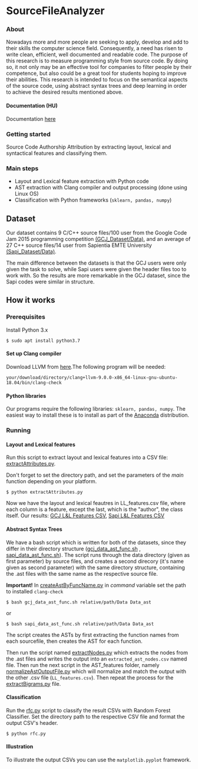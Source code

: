 # SourceFileAnalyzer
### About
Nowadays more and more people are seeking to apply, develop and add to their skills the computer science field. 
Consequently, a need has risen to write clean, efficient, well documented and readable code. The purpose of this research is
to measure programming style from source code. By doing so, it not only may be an effective tool for companies to filter people
by their competence, but also could be a great tool for students hoping to improve their abilities. This research is intended 
to focus on the semantical aspects of the source code, using abstract syntax trees and deep learning in order to achieve 
the desired results mentioned above. 

#### Documentation (HU)
Documentation [here](https://docs.google.com/document/d/1KtrTesCy6hUlu6CyPVqRky7e0KrZFNm0G0gDqAPpukg/edit?usp=sharing)

### Getting started
Source Code Authorship Attribution by extracting layout, lexical and syntactical features and classifying them.

### Main steps
- Layout and Lexical feature extraction with Python code
- AST extraction with Clang compiler and output processing (done using Linux OS)
- Classification with Python frameworks (```sklearn, pandas, numpy```)

## Dataset
Our dataset contains 9 C/C++ source files/100 user from the Google Code Jam 2015 programming competition [(GCJ_Dataset/Data)](https://github.com/kotunde/SourFileAnalyzer_featureSearch_and_classification/tree/master/GCJ_Dataset/Data), and an average of 27 C++ source files/14 user from Sapientia EMTE University [(Sapi_Dataset/Data)](https://github.com/kotunde/SourFileAnalyzer_featureSearch_and_classification/tree/master/Sapi_Dataset/Data).

The main difference between the datasets is that the GCJ users were only given the task to solve, while Sapi users were given the header files too to work with. So the results are more remarkable in the GCJ dataset, since the Sapi codes were similar in structure.

## How it works

### Prerequisites
Install Python 3.x
```
$ sudo apt install python3.7
```
#### Set up Clang compiler
Download LLVM from [here](http://releases.llvm.org/download.html).The following program will be needed:

```your/download/directory/clang+llvm-9.0.0-x86_64-linux-gnu-ubuntu-18.04/bin/clang-check```

#### Python libraries
Our programs require the following libraries: ```sklearn, pandas, numpy```. The easiest way to install these is to install as part of the [Anaconda](https://docs.continuum.io/anaconda/) distribution.


### Running
#### Layout and Lexical features
Run this script to extract layout and lexical features into a CSV file: [extractAttributes.py](https://github.com/kotunde/SourceFileAnalyzer_featureSearch_and_classification/blob/master/Programs/LL_features/extractAttributes.py).

Don't forget to set the directory path, and set the parameters of the *main* function depending on your platform.
```
$ python extractAttributes.py
```
Now we have the layout and lexical feautres in LL_features.csv file, where each column is a feature, except the last, which is the "author", the class itself. Our results: [GCJ L&L Features CSV](https://github.com/kotunde/SourceFileAnalyzer_featureSearch_and_classification/blob/master/GCJ_Dataset/CSV/GCJ_47.csv),  [Sapi L&L Features CSV](https://github.com/kotunde/SourceFileAnalyzer_featureSearch_and_classification/blob/master/Sapi_Dataset/CSV/SAPI_47.csv)

#### Abstract Syntax Trees
We have a bash script which is written for both of the datasets, since they differ in their directory structure ([gcj_data_ast_func.sh](https://github.com/kotunde/SourceFileAnalyzer_featureSearch_and_classification/blob/master/Programs/AST_extraction/gcj_data_ast_func.sh) , [sapi_data_ast_func.sh](https://github.com/kotunde/SourceFileAnalyzer_featureSearch_and_classification/blob/master/Programs/AST_extraction/sapi_data_ast_func.sh)). The script runs through the data directory (given as first parameter) by source files, and creates a second direcory (it's name given as second parameter) with the same directory structure, containing the .ast files with the same name as the respective source file.

**Important!**
In [createAstByFuncName.py](https://github.com/kotunde/SourceFileAnalyzer_featureSearch_and_classification/blob/master/Programs/AST_extraction/createAstByFuncName.py) in *command* variable set the path to installed ```clang-check```
```
$ bash gcj_data_ast_func.sh relative/path/Data Data_ast
```
or
```
$ bash sapi_data_ast_func.sh relative/path/Data Data_ast
```
The script creates the ASTs by first extracting the function names from each sourcefile, then creates the AST for each function.

Then run the script named [extractNodes.py](https://github.com/kotunde/SourceFileAnalyzer_featureSearch_and_classification/blob/master/Programs/AST_features/extractNodes.py) which extracts the nodes from the .ast files and writes the output into an ```extracted_ast_nodes.csv``` named file. Then run the next script in the AST_features folder, namely [normalizeAstOutputFile.py](https://github.com/kotunde/SourceFileAnalyzer_featureSearch_and_classification/blob/master/Programs/AST_features/normalizeAstOutputFile.py) which will normalize and match the output with the other .csv file (```LL_features.csv```). 
Then repeat the process for the [extractBigrams.py](https://github.com/kotunde/SourceFileAnalyzer_featureSearch_and_classification/blob/master/Programs/AST_features/extractBigrams.py) file.

#### Classification
Run the [rfc.py](https://github.com/kotunde/SourceFileAnalyzer_featureSearch_and_classification/blob/master/Programs/Classification/rfc.py) script to classify the result CSVs with Random Forest Classifier.
Set the directory path to the respective CSV file and format the output CSV's header.
```
$ python rfc.py
```
#### Illustration
To illustrate the output CSVs you can use the ```matplotlib.pyplot``` framework.
